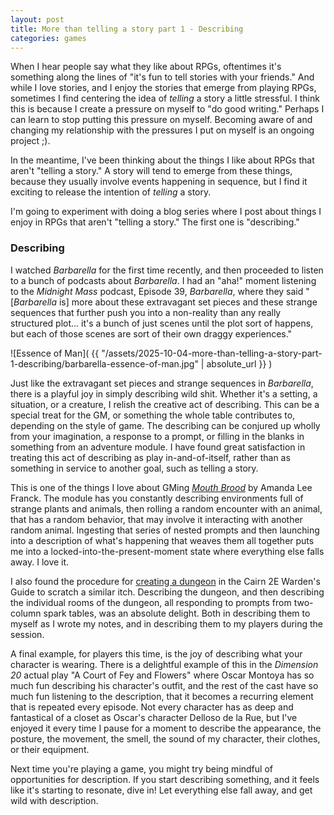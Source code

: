 ```yaml
---
layout: post
title: More than telling a story part 1 - Describing
categories: games
---
```


When I hear people say what they like about RPGs, oftentimes it's something along the lines of "it's fun to tell stories with your friends." And while I love stories, and I enjoy the stories that emerge from playing RPGs, sometimes I find centering the idea of *telling* a story a little stressful. I think this is because I create a pressure on myself to "do good writing." Perhaps I can learn to stop putting this pressure on myself. Becoming aware of and changing my relationship with the pressures I put on myself is an ongoing project ;).

In the meantime, I've been thinking about the things I like about RPGs that aren't "telling a story." A story will tend to emerge from these things, because they usually involve events happening in sequence, but I find it exciting to release the intention of *telling* a story.

I'm going to experiment with doing a blog series where I post about things I enjoy in RPGs that aren't "telling a story." The first one is "describing."

### Describing

I watched *Barbarella* for the first time recently, and then proceeded to listen to a bunch of podcasts about *Barbarella*. I had an "aha!" moment listening to the *Midnight Mass* podcast, Episode 39, *Barbarella*, where they said "[*Barbarella* is] more about these extravagant set pieces and these strange sequences that further push you into a non-reality than any really structured plot... it's a bunch of just scenes until the plot sort of happens, but each of those scenes are sort of their own draggy experiences."

![Essence of Man]( {{ "/assets/2025-10-04-more-than-telling-a-story-part-1-describing/barbarella-essence-of-man.jpg" | absolute_url }} )

Just like the extravagant set pieces and strange sequences in *Barbarella*, there is a playful joy in simply describing wild shit. Whether it's a setting, a situation, or a creature, I relish the creative act of describing. This can be a special treat for the GM, or something the whole table contributes to, depending on the style of game. The describing can be conjured up wholly from your imagination, a response to a prompt, or filling in the blanks in something from an adventure module. I have found great satisfaction in treating this act of describing as play in-and-of-itself, rather than as something in service to another goal, such as telling a story.

This is one of the things I love about GMing [*Mouth Brood*](https://www.drivethrurpg.com/en/product/373291/mouth-brood) by Amanda Lee Franck. The module has you constantly describing environments full of strange plants and animals, then rolling a random encounter with an animal, that has a random behavior, that may involve it interacting with another random animal. Ingesting that series of nested prompts and then launching into a description of what's happening that weaves them all together puts me into a locked-into-the-present-moment state where everything else falls away. I love it.

I also found the procedure for [creating a dungeon](https://cairnrpg.com/second-edition/wardens-guide/dungeon-seeds/#creating-a-dungeon) in the Cairn 2E Warden's Guide to scratch a similar itch. Describing the dungeon, and then describing the individual rooms of the dungeon, all responding to prompts from two-column spark tables, was an absolute delight. Both in describing them to myself as I wrote my notes, and in describing them to my players during the session.

A final example, for players this time, is the joy of describing what your character is wearing. There is a delightful example of this in the *Dimension 20* actual play "A Court of Fey and Flowers" where Oscar Montoya has so much fun describing his character's outfit, and the rest of the cast have so much fun listening to the description, that it becomes a recurring element that is repeated every episode. Not every character has as deep and fantastical of a closet as Oscar's character Delloso de la Rue, but I've enjoyed it every time I pause for a moment to describe the appearance, the posture, the movement, the smell, the sound of my character, their clothes, or their equipment.

Next time you're playing a game, you might try being mindful of opportunities for description. If you start describing something, and it feels like it's starting to resonate, dive in! Let everything else fall away, and get wild with description.
